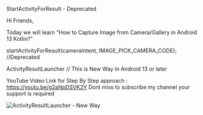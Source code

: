 StartActivityForResult - Deprecated

Hi Friends,

Today we will learn "How to Capture Image from Camera/Gallery in Android 13 Kotlin?"

startActivityForResult(cameraIntent, IMAGE_PICK_CAMERA_CODE); //Deprecated

ActivityResultLauncher // This is New Way in Android 13 or later


YouTube Video Link for Step By Step approach : https://youtu.be/g2aNpDSVK2Y
Dont miss to subscribe my channel your support is required



![ActivityResultLauncher - New Way](https://github.com/user-attachments/assets/8d77fbcb-3718-4760-aee7-e9207e442885)






